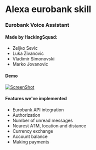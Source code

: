 # Alexa eurobank skill
### Eurobank Voice Assistant



#### Made by HackingSquad:
- Zeljko Sevic
- Luka Zivanovic
- Vladimir Simonovski
- Marko Jovanovic

#### Demo
[![ScreenShot](https://raw.github.com/fr1sk/alexa-eurobank-skill/master/demo/Screenshot%20from%202017-03-22%2012-04-59.png)](https://youtu.be/K-SEtwcHXHE)


#### Features we've implemented
- Eurobank API integration
- Authorization
- Number of unread messages
- Nearest ATM, location and distance
- Currency exchange
- Account balance
- Making payments
            

